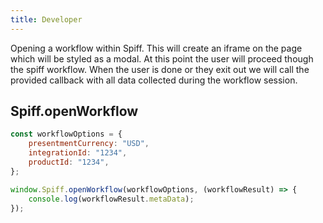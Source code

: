 ```yaml
---
title: Developer
---
```


Opening a workflow within Spiff. This will create an iframe on the page which will be styled as a modal. At this point the user will proceed though the spiff workflow. When the user is done or they exit out we will call the provided callback with all data collected during the workflow session.

## Spiff.openWorkflow

```javascript
const workflowOptions = {
	presentmentCurrency: "USD",
    integrationId: "1234",
    productId: "1234",
};

window.Spiff.openWorkflow(workflowOptions, (workflowResult) => {
    console.log(workflowResult.metaData);
});
```